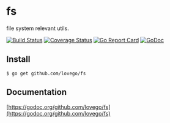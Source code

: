 # fs
file system relevant utils.

[![Build Status](https://travis-ci.org/lovego/fs.svg?branch=master)](https://travis-ci.org/lovego/fs)
[![Coverage Status](https://img.shields.io/coveralls/github/lovego/fs/master.svg)](https://coveralls.io/github/lovego/fs?branch=master)
[![Go Report Card](https://goreportcard.com/badge/github.com/lovego/fs)](https://goreportcard.com/report/github.com/lovego/fs)
[![GoDoc](https://godoc.org/github.com/lovego/fs?status.svg)](https://godoc.org/github.com/lovego/fs@v0.0.3)

## Install
`$ go get github.com/lovego/fs`


## Documentation
[https://godoc.org/github.com/lovego/fs](https://godoc.org/github.com/lovego/fs)
